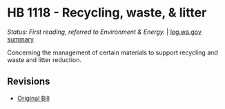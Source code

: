 # HB 1118 - Recycling, waste, & litter
*Status: First reading, referred to Environment & Energy.* | [leg.wa.gov summary](https://app.leg.wa.gov/billsummary?BillNumber=1118&Year=2021)

Concerning the management of certain materials to support recycling and waste and litter reduction.

## Revisions
* [Original Bill](1/)